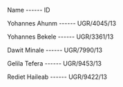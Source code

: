 Name ------ ID

Yohannes Ahunm ------ UGR/4045/13

Yohannes Bekele ------ UGR/3361/13

Dawit Minale ------ UGR/7990/13

Gelila Tefera ------ UGR/9453/13

Rediet Haileab ------ UGR/9422/13
